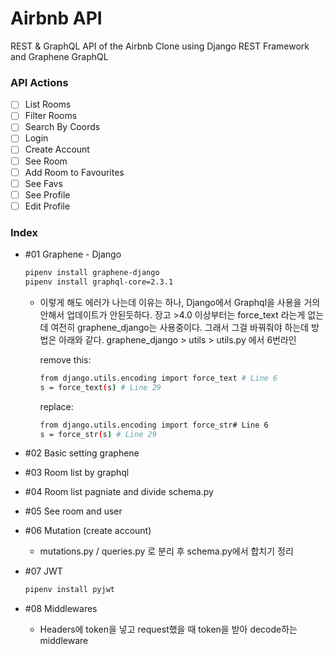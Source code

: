 # Airbnb API

REST & GraphQL API of the Airbnb Clone using Django REST Framework and Graphene GraphQL

### API Actions

- [ ] List Rooms
- [ ] Filter Rooms
- [ ] Search By Coords
- [ ] Login
- [ ] Create Account
- [ ] See Room
- [ ] Add Room to Favourites
- [ ] See Favs
- [ ] See Profile
- [ ] Edit Profile

### Index

- #01 Graphene - Django

  ```bash
  pipenv install graphene-django
  pipenv install graphql-core=2.3.1
  ```

  - 이렇게 해도 에러가 나는데 이유는 하나, Django에서 Graphql을 사용을 거의 안해서 업데이트가 안된듯하다.
    장고 >4.0 이상부터는 force_text 라는게 없는데 여전히 graphene_django는 사용중이다. 그래서 그걸 바꿔줘야 하는데
    방법은 아래와 같다.
    graphene_django > utils > utils.py 에서 6번라인

    remove this:

    ```bash
    from django.utils.encoding import force_text # Line 6
    s = force_text(s) # Line 29
    ```

    replace:

    ```bash
    from django.utils.encoding import force_str# Line 6
    s = force_str(s) # Line 29
    ```

- #02 Basic setting graphene

- #03 Room list by graphql

- #04 Room list pagniate and divide schema.py

- #05 See room and user

- #06 Mutation (create account)

  - mutations.py / queries.py 로 분리 후 schema.py에서 합치기 정리

- #07 JWT

  ```bash
  pipenv install pyjwt
  ```

- #08 Middlewares

  - Headers에 token을 넣고 request했을 때 token을 받아 decode하는 middleware
